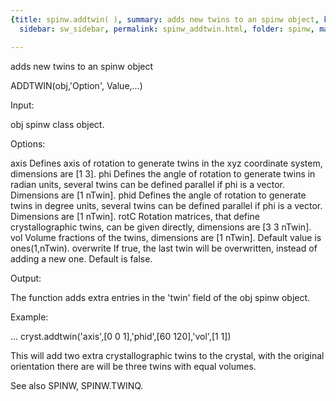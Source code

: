 ```yaml
---
{title: spinw.addtwin( ), summary: adds new twins to an spinw object, keywords: sample,
  sidebar: sw_sidebar, permalink: spinw_addtwin.html, folder: spinw, mathjax: 'true'}

---
```

adds new twins to an spinw object
 
ADDTWIN(obj,'Option', Value,...)
 
Input:
 
obj       spinw class object.
 
Options:
 
axis      Defines axis of rotation to generate twins in the xyz
          coordinate system, dimensions are [1 3].
phi       Defines the angle of rotation to generate twins in radian
          units, several twins can be defined parallel if phi is a
          vector. Dimensions are [1 nTwin].
phid      Defines the angle of rotation to generate twins in degree
          units, several twins can be defined parallel if phi is a
          vector. Dimensions are [1 nTwin].
rotC      Rotation matrices, that define crystallographic twins, can be
          given directly, dimensions are [3 3 nTwin].
vol       Volume fractions of the twins, dimensions are [1 nTwin].
          Default value is ones(1,nTwin).
overwrite If true, the last twin will be overwritten, instead of adding a
          new one. Default is false.
 
Output:
 
The function adds extra entries in the 'twin' field of the obj spinw object.
 
Example:
 
...
cryst.addtwin('axis',[0 0 1],'phid',[60 120],'vol',[1 1])
 
This will add two extra crystallographic twins to the crystal, with the
original orientation there are will be three twins with equal volumes.
 
See also SPINW, SPINW.TWINQ.
 
